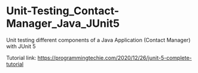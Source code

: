 # Unit-Testing_Contact-Manager_Java_JUnit5
Unit testing different components of a Java Application (Contact Manager) with JUnit 5

Tutorial link: https://programmingtechie.com/2020/12/26/junit-5-complete-tutorial
